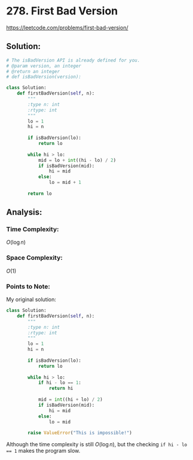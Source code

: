 # 278. First Bad Version

https://leetcode.com/problems/first-bad-version/

## Solution:

```python
# The isBadVersion API is already defined for you.
# @param version, an integer
# @return an integer
# def isBadVersion(version):

class Solution:
    def firstBadVersion(self, n):
        """
        :type n: int
        :rtype: int
        """
        lo = 1
        hi = n
        
        if isBadVersion(lo):
            return lo
        
        while hi > lo:
            mid = lo + int((hi - lo) / 2)
            if isBadVersion(mid):
                hi = mid
            else:
                lo = mid + 1
        
        return lo
```

## Analysis:

### Time Complexity:

$O(\log n)$

### Space Complexity:

$O(1)$

### Points to Note:

My original solution:

```python
class Solution:
    def firstBadVersion(self, n):
        """
        :type n: int
        :rtype: int
        """
        lo = 1
        hi = n
        
        if isBadVersion(lo):
            return lo
        
        while hi > lo:
            if hi - lo == 1:
                return hi
            
            mid = int((hi + lo) / 2)
            if isBadVersion(mid):
                hi = mid
            else:
                lo = mid
        
        raise ValueError("This is impossible!")
```

Although the time complexity is still $O(\log n)$, but the checking `if hi - lo == 1` makes the program slow.